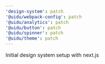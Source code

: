 ```yaml
---
'design-system': patch
'@uidu/webpack-config': patch
'@uidu/analytics': patch
'@uidu/button': patch
'@uidu/spinner': patch
'@uidu/theme': patch
---
```


Initial design system setup with next.js
